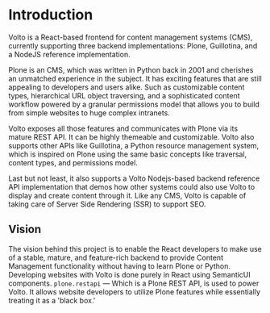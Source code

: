 # Introduction

Volto is a React-based frontend for content management systems (CMS), currently supporting three backend implementations: Plone, Guillotina, and a NodeJS reference implementation.

Plone is an CMS, which was written in Python back in 2001 and cherishes an unmatched experience in the subject. It has exciting features that are still appealing to developers and users alike. Such as customizable content types, hierarchical URL object traversing, and a sophisticated content workflow powered by a granular permissions model that allows you to build from simple websites to huge complex intranets.

Volto exposes all those features and communicates with Plone via its mature REST API. It can be highly themeable and customizable. Volto also supports other APIs like Guillotina, a Python resource management system, which is inspired on Plone using the same basic concepts like traversal, content types, and permissions model.

Last but not least, it also supports a Volto Nodejs-based backend reference API implementation that demos how other systems could also use Volto to display and create content through it. Like any CMS, Volto is capable of taking care of Server Side Rendering (SSR) to support SEO.

## Vision

The vision behind this project is to enable the React developers to make use of a stable, mature, and feature-rich backend to provide Content Management functionality without having to learn Plone or Python. Developing websites with Volto is done purely in React using SemanticUI components. `plone.restapi` — Which is a Plone REST API, is used to power Volto. It allows website developers to utilize Plone features while essentially treating it as a 'black box.' 
